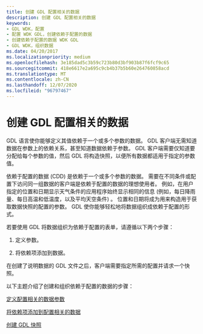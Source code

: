 ```yaml
---
title: 创建 GDL 配置相关的数据
description: 创建 GDL 配置相关的数据
keywords:
- GDL WDK，配置
- 配置 WDK GDL，创建依赖于配置的数据
- 创建依赖于配置的数据 WDK GDL
- GDL WDK，组织数据
ms.date: 04/20/2017
ms.localizationpriority: medium
ms.openlocfilehash: 3e185dad5c3b59c723b80d3bf903b87f6fcf9c65
ms.sourcegitcommit: 418e6617e2a695c9cb4b37b5b60e264760858acd
ms.translationtype: MT
ms.contentlocale: zh-CN
ms.lasthandoff: 12/07/2020
ms.locfileid: "96797467"
---
```

# <a name="creating-gdl-configuration-dependent-data"></a>创建 GDL 配置相关的数据


GDL 语言使你能够定义其值依赖于一个或多个参数的数据。 GDL 客户端无需知道数据在参数上的依赖关系，甚至知道数据依赖于参数。 GDL 客户端需要仅知道要分配给每个参数的值，然后 GDL 将构造快照，以便所有数据都适用于指定的参数值。

依赖于配置的数据 (CDD) 是依赖于一个或多个参数的数据。 需要在不同条件或配置下访问同一组数据的客户端是依赖于配置的数据的理想使用者。 例如，在用户指定的位置和日期显示天气条件的应用程序始终显示相同的信息 (例如，每日降雨量、每日高温和低温度，以及平均天空条件) 。 位置和日期将成为用来构造用于获取数据快照的配置的参数。 GDL 使你能够轻松地将数据组织成依赖于配置的形式。

若要使用 GDL 将数据组织为依赖于配置的表单，请遵循以下两个步骤：

1.  定义参数。

2.  将依赖项添加到数据。

在创建了说明数据的 GDL 文件之后，客户端需要指定所需的配置并请求一个快照。

以下主题介绍了创建和组织依赖于配置的数据的步骤：

[定义配置相关的数据参数](defining-the-configuration-dependent-data-parameters.md)

[将依赖项添加到配置相关的数据](adding-dependencies-to-the-configuration-dependent-data.md)

[创建 GDL 快照](creating-gdl-snapshots.md)

 

 




